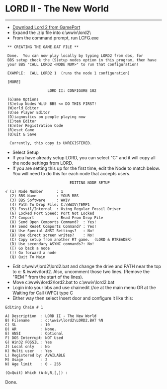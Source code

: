# LORD II - The New World
***

* [Download Lord 2 from GamePort](http://www.gameport.com/bbs/lord2.html)
* Expand the .zip file into c:\wwiv\lord2\
* From the command prompt, run LCFG.exe

```ASCIDOC
 ** CREATING THE GAME.DAT FILE **

 Done.  You can now play locally by typing LORD2 from dos, for
 BBS setup check the (S)etup nodes option in this program, then have
 your BBS "CALL LORD2 <NODE NUM>" to run that configuration!

 EXAMPLE:  CALL LORD2 1  (runs the node 1 configuration)

 [MORE]
```
```ASCIIDOC
                   LORD II: CONFIGURE 102

 (G)ame Options
 (S)etup Nodes With BBS <= DO THIS FIRST!
 (W)orld Editor
 (U)se Player Editor
 (D)iagnostics on people playing now
 (I)tem Editor
 (E)nter Registration Code
 (R)eset Game
 (Q)uit & Save

  Currently, this copy is UNREGISTERED.
```
* Select Setup
* If you have already setup LORD, you can select "C" and it will copy all the node settings from LORD.
* If you are setting this up for the first time, edit the Node to match below. You will need 
to do this for each node that accepts users.

```ASCIIDOC
                             EDITING NODE SETUP

√ (1) Node Number      : 1
  (2) BBS Name         : YOUR BBS
  (3) BBS Software     : WWIV
  (4) Path To Drop File: C:\WWIV\TEMP1
  (5) Fossil/Internal  : Using Regular Fossil Driver
  (6) Locked Port Speed: Port Not Locked
  (7) Comport          : Read From Drop File
  (8) Send Open Comports Command?  : Yes!
  (9) Send Reset Comports Command? : Yes!
  (A) Use Special ANSI Settings?   : No!
  (B) Use direct screen writes?    : No!
  (C) Copy setup from another RT game.  (LORD & RTREADER)
  (D) Use secondary ASYNC commands?: No!
  ([) Go back a node
  (]) Go forward a node
  (Q) Quit To Main
```
* Edit c:\wwiv\lord2\lord2.bat and change the drive and PATH near the top to c: & \wwiv\lord2. Also, uncomment 
those two lines. (Remove the "REM " from the start of the lines).
* Move c:\wwiv\lord2\lord2.bat to c:\wwiv\lord2.bat
* Login into your bbs and use chainedit //ce at the main menu OR at the Waiting for Call (WFC) type C
* Either way then select Insert door and configure it like this:
```ASCIIDOC
Editing Chain # 1

A) Description  : LORD II - The New World
B) Filename     : c:\wwiv\lord2\LORD2.BAT %N
C) SL           : 10
D) AR           : None.
E) ANSI         : Optional
F) DOS Interrupt: NOT Used
G) Win32 FOSSIL : Yes
J) Local only   : No
K) Multi user   : Yes
L) Registered by: AVAILABLE
M) Usage        : 2
N) Age limit    : 0 - 255

(Q=Quit) Which (A-N,R,[,]) :
```

Done.
